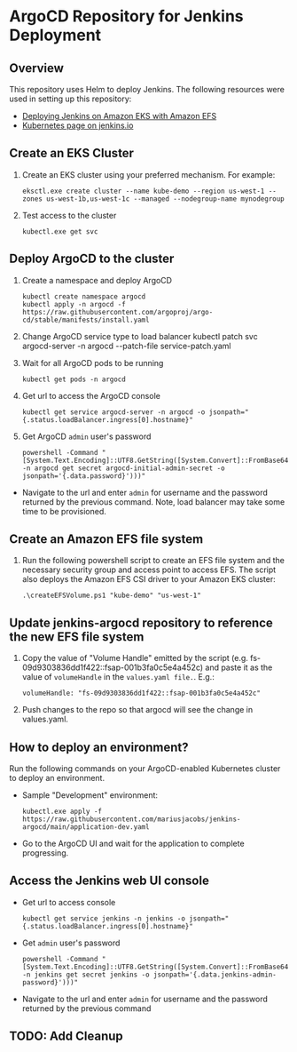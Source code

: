 # ArgoCD Repository for Jenkins Deployment

## Overview

This repository uses Helm to deploy Jenkins. The following resources were used in setting up this repository:

* [Deploying Jenkins on Amazon EKS with Amazon EFS](https://aws.amazon.com/blogs/storage/deploying-jenkins-on-amazon-eks-with-amazon-efs/)
* [Kubernetes page on jenkins.io](https://www.jenkins.io/doc/book/installing/kubernetes/)

## Create an EKS Cluster

1. Create an EKS cluster using your preferred mechanism. For example:
    ```
    eksctl.exe create cluster --name kube-demo --region us-west-1 --zones us-west-1b,us-west-1c --managed --nodegroup-name mynodegroup
    ```

1. Test access to the cluster
    ```
    kubectl.exe get svc
    ```

## Deploy ArgoCD to the cluster

1. Create a namespace and deploy ArgoCD
    ```
    kubectl create namespace argocd
    kubectl apply -n argocd -f https://raw.githubusercontent.com/argoproj/argo-cd/stable/manifests/install.yaml
    ```
1. Change ArgoCD service type to load balancer
    kubectl patch svc argocd-server -n argocd --patch-file service-patch.yaml

1. Wait for all ArgoCD pods to be running
    ```
    kubectl get pods -n argocd
    ```
1. Get url to access the ArgoCD console
    ```
    kubectl get service argocd-server -n argocd -o jsonpath="{.status.loadBalancer.ingress[0].hostname}"
    ```
1. Get ArgoCD `admin` user's password
    ```
    powershell -Command "[System.Text.Encoding]::UTF8.GetString([System.Convert]::FromBase64String($(kubectl -n argocd get secret argocd-initial-admin-secret -o jsonpath='{.data.password}')))"
    ```
* Navigate to the url and enter `admin` for username and the password returned by the previous command. Note, load balancer may take some time to be provisioned.


## Create an Amazon EFS file system

1. Run the following powershell script to create an EFS file system and the necessary security group and access point to access EFS. The script also deploys the Amazon EFS CSI driver to your Amazon EKS cluster:
    ```
    .\createEFSVolume.ps1 "kube-demo" "us-west-1"
    ```

## Update jenkins-argocd repository to reference the new EFS file system

1. Copy the value of "Volume Handle" emitted by the script (e.g. fs-09d9303836dd1f422::fsap-001b3fa0c5e4a452c) and paste it as the value of `volumeHandle` in the `values.yaml file.`. E.g.:
    ```
    volumeHandle: "fs-09d9303836dd1f422::fsap-001b3fa0c5e4a452c"
    ```
1. Push changes to the repo so that argocd will see the change in values.yaml.

## How to deploy an environment?

Run the following commands on your ArgoCD-enabled Kubernetes cluster to deploy an environment.

* Sample "Development" environment:
    ```
    kubectl.exe apply -f https://raw.githubusercontent.com/mariusjacobs/jenkins-argocd/main/application-dev.yaml
    ```
* Go to the ArgoCD UI and wait for the application to complete progressing.

## Access the Jenkins web UI console

* Get url to access console
    ```
    kubectl get service jenkins -n jenkins -o jsonpath="{.status.loadBalancer.ingress[0].hostname}"
    ```
* Get `admin` user's password
    ```
    powershell -Command "[System.Text.Encoding]::UTF8.GetString([System.Convert]::FromBase64String($(kubectl -n jenkins get secret jenkins -o jsonpath='{.data.jenkins-admin-password}')))"
    ```
* Navigate to the url and enter `admin` for username and the password returned by the previous command

## TODO: Add Cleanup